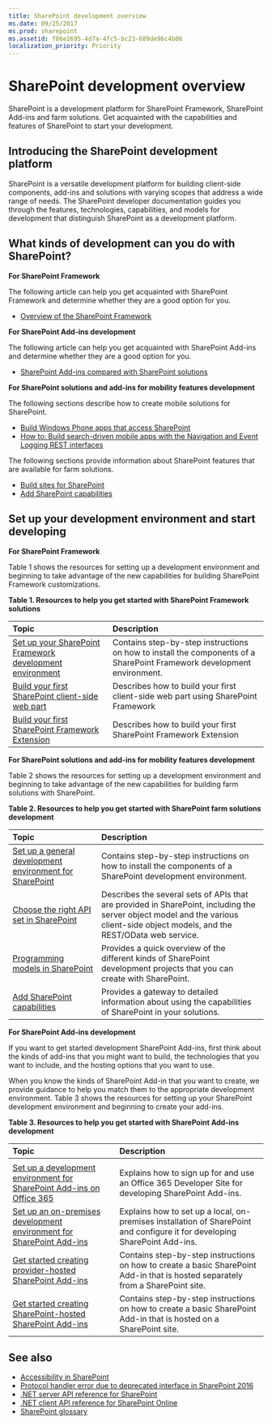 ```yaml
---
title: SharePoint development overview
ms.date: 09/25/2017
ms.prod: sharepoint
ms.assetid: f86e2695-4d7a-4fc5-bc23-689de96c4b06
localization_priority: Priority
---
```


# SharePoint development overview

SharePoint is a development platform for SharePoint Framework, SharePoint Add-ins and farm solutions. Get acquainted with the capabilities and features of SharePoint to start your development.

## Introducing the SharePoint development platform
<a name="bk_introduction"> </a>

SharePoint is a versatile development platform for building client-side components, add-ins and solutions with varying scopes that address a wide range of needs. The SharePoint developer documentation guides you through the features, technologies, capabilities, and models for development that distinguish SharePoint as a development platform.

## What kinds of development can you do with SharePoint?
<a name="bk_whatkinds"> </a>

**For SharePoint Framework**

The following article can help you get acquainted with SharePoint Framework and determine whether they are a good option for you.

- [Overview of the SharePoint Framework](https://docs.microsoft.com/sharepoint/dev/spfx/sharepoint-framework-overview)

**For SharePoint Add-ins development**

The following article can help you get acquainted with SharePoint Add-ins and determine whether they are a good option for you.

- [SharePoint Add-ins compared with SharePoint solutions](sharepoint-add-ins-compared-with-sharepoint-solutions.md)

**For SharePoint solutions and add-ins for mobility features development**

The following sections describe how to create mobile solutions for SharePoint.

- [Build Windows Phone apps that access SharePoint](build-windows-phone-apps-that-access-sharepoint.md)
- [How to: Build search-driven mobile apps with the Navigation and Event Logging REST interfaces](how-to-build-search-driven-mobile-apps-with-the-navigation-and-event-logging-res.md)
  
The following sections provide information about SharePoint features that are available for farm solutions. 

- [Build sites for SharePoint](build-sites-for-sharepoint.md)
- [Add SharePoint capabilities](add-sharepoint-capabilities.md)

## Set up your development environment and start developing
<a name="bk_getstarted"> </a>


**For SharePoint Framework**
  
Table 1 shows the resources for setting up a development environment and beginning to take advantage of the new capabilities for building SharePoint Framework customizations.

**Table 1. Resources to help you get started with SharePoint Framework solutions**

|**Topic**|**Description**|
|:-----|:-----|
| [Set up your SharePoint Framework development environment](https://docs.microsoft.com/sharepoint/dev/spfx/set-up-your-development-environment) <br/> |Contains step-by-step instructions on how to install the components of a SharePoint Framework development environment.  <br/> |
| [Build your first SharePoint client-side web part](https://docs.microsoft.com/sharepoint/dev/spfx/web-parts/get-started/build-a-hello-world-web-part) <br/> | Describes how to build your first client-side web part using SharePoint Framework <br/> |
| [Build your first SharePoint Framework Extension](https://docs.microsoft.com/sharepoint/dev/spfx/extensions/get-started/build-a-hello-world-extension) <br/> | Describes how to build your first SharePoint Framework Extension  <br/> |


**For SharePoint solutions and add-ins for mobility features development**
  
Table 2 shows the resources for setting up a development environment and beginning to take advantage of the new capabilities for building farm solutions with SharePoint.

**Table 2. Resources to help you get started with SharePoint farm solutions development**

|**Topic**|**Description**|
|:-----|:-----|
| [Set up a general development environment for SharePoint](set-up-a-general-development-environment-for-sharepoint.md) <br/> |Contains step-by-step instructions on how to install the components of a SharePoint development environment.  <br/> |
| [Choose the right API set in SharePoint](choose-the-right-api-set-in-sharepoint.md) <br/> |Describes the several sets of APIs that are provided in SharePoint, including the server object model and the various client-side object models, and the REST/OData web service.  <br/> |
| [Programming models in SharePoint](programming-models-in-sharepoint.md) <br/> |Provides a quick overview of the different kinds of SharePoint development projects that you can create with SharePoint.  <br/> |
| [Add SharePoint capabilities](add-sharepoint-capabilities.md) <br/> |Provides a gateway to detailed information about using the capabilities of SharePoint in your solutions.  <br/> |

**For SharePoint Add-ins development**
  
If you want to get started development SharePoint Add-ins, first think about the kinds of add-ins that you might want to build, the technologies that you want to include, and the hosting options that you want to use. 
  
When you know the kinds of SharePoint Add-in that you want to create, we provide guidance to help you match them to the appropriate development environment. Table 3 shows the resources for setting up your SharePoint development environment and beginning to create your add-ins.

**Table 3. Resources to help you get started with SharePoint Add-ins development**

|**Topic**|**Description**|
|:-----|:-----|
|||
| [Set up a development environment for SharePoint Add-ins on Office 365](https://docs.microsoft.com/sharepoint/dev/sp-add-ins/set-up-a-development-environment-for-sharepoint-add-ins-on-office-365) <br/> |Explains how to sign up for and use an Office 365 Developer Site for developing SharePoint Add-ins.  <br/> |
| [Set up an on-premises development environment for SharePoint Add-ins](https://docs.microsoft.com/sharepoint/dev/sp-add-ins/set-up-an-on-premises-development-environment-for-sharepoint-add-ins) <br/> |Explains how to set up a local, on-premises installation of SharePoint and configure it for developing SharePoint Add-ins.  <br/> |
| [Get started creating provider-hosted SharePoint Add-ins](https://docs.microsoft.com/sharepoint/dev/sp-add-ins/get-started-creating-provider-hosted-sharepoint-add-ins) <br/> |Contains step-by-step instructions on how to create a basic SharePoint Add-in that is hosted separately from a SharePoint site.  <br/> |
| [Get started creating SharePoint-hosted SharePoint Add-ins](https://docs.microsoft.com/sharepoint/dev/sp-add-ins/get-started-creating-sharepoint-hosted-sharepoint-add-ins) <br/> |Contains step-by-step instructions on how to create a basic SharePoint Add-in that is hosted on a SharePoint site.  <br/> |

## See also

- [Accessibility in SharePoint](accessibility-in-sharepoint.md)
- [Protocol handler error due to deprecated interface in SharePoint 2016](protocol-handler-error-due-to-deprecated-interface-in-sharepoint-2016.md)
- [.NET server API reference for SharePoint](https://msdn.microsoft.com/library/fb8a82f1-9239-49ae-89f3-ce1385fb28b5%28Office.15%29.aspx)
- [.NET client API reference for SharePoint Online](https://msdn.microsoft.com/library/88e5e1b9-eab2-4f3b-a3f2-75c96b86f1f4%28Office.15%29.aspx)
- [SharePoint glossary](sharepoint-glossary.md) 
